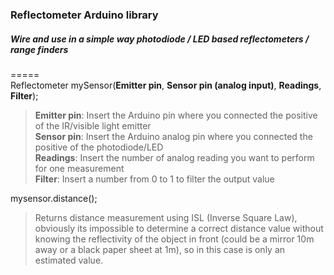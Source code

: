 ### Reflectometer Arduino library
##### Wire and use in a simple way photodiode / LED based reflectometers / range finders
=====
<br>
Reflectometer mySensor(**Emitter pin**, **Sensor pin (analog input)**, **Readings**, **Filter**);
> **Emitter pin**: Insert the Arduino pin where you connected the positive of the IR/visible light emitter<br>
> **Sensor pin**: Insert the Arduino analog pin where you connected the positive of the photodiode/LED <br>
> **Readings**: Insert the number of analog reading you want to perform for one measurement<br>
> **Filter**: Insert a number from 0 to 1 to filter the output value<br>

mysensor.distance(); 
<br>
> Returns distance measurement using ISL (Inverse Square Law), obviously its impossible to determine a correct distance value without knowing the reflectivity of the object in front (could be a mirror 10m away or a black paper sheet at 1m), so in this case is only an estimated value.



